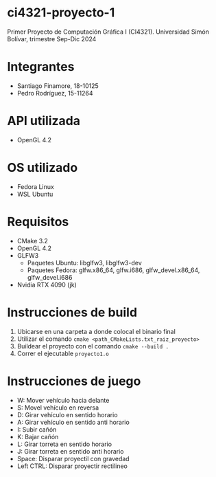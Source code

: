 # ci4321-proyecto-1
Primer Proyecto de Computación Gráfica I (CI4321). Universidad Simón Bolívar, trimestre Sep-Dic 2024

# Integrantes
- Santiago Finamore, 18-10125
- Pedro Rodríguez, 15-11264

# API utilizada
- OpenGL 4.2

# OS utilizado
- Fedora Linux
- WSL Ubuntu

# Requisitos
- CMake 3.2
- OpenGL 4.2
- GLFW3
  - Paquetes Ubuntu: libglfw3, libglfw3-dev
  - Paquetes Fedora: glfw.x86_64, glfw.i686, glfw_devel.x86_64, glfw_devel.i686
- Nvidia RTX 4090 (jk)

# Instrucciones de build
1. Ubicarse en una carpeta a donde colocal el binario final
2. Utilizar el comando ```cmake <path_CMakeLists.txt_raiz_proyecto>```
3. Buildear el proyecto con el comando ```cmake --build .```
4. Correr el ejecutable ```proyecto1.o```

# Instrucciones de juego
- W: Mover vehículo hacia delante
- S: Movel vehículo en reversa
- D: Girar vehículo en sentido horario
- A: Girar vehículo en sentido anti horario
- I: Subir cañón
- K: Bajar cañón
- L: Girar torreta en sentido horario
- J: Girar torreta en sentido anti horario
- Space: Disparar proyectil con gravedad
- Left CTRL: Disparar proyectir rectilineo
